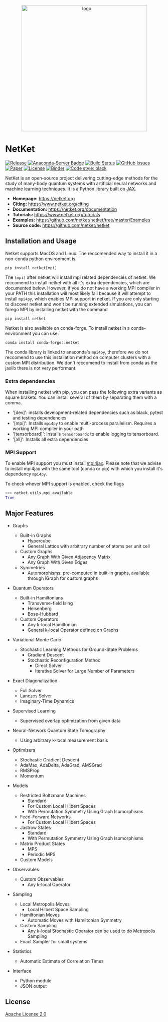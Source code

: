 <div align="center">
<img src="https://www.netket.org/_static/logo_simple.jpg" alt="logo" width="400"></img>
</div>

# __NetKet__

[![Release](https://img.shields.io/github/release/netket/netket.svg)](https://github.com/netket/netket/releases)
[![Anaconda-Server Badge](https://anaconda.org/conda-forge/netket/badges/installer/conda.svg)](https://conda.anaconda.org/conda-forge)
[![Build Status](https://travis-ci.org/netket/netket.svg?branch=master)](https://travis-ci.org/netket/netket)
[![GitHub Issues](https://img.shields.io/github/issues/netket/netket.svg)](http://github.com/netket/netket/issues)
[![Paper](https://img.shields.io/badge/paper-SoftwareX%2010%2C%20100311%20(2019)-B31B1B)](https://doi.org/10.1016/j.softx.2019.100311)
[![License](https://img.shields.io/badge/License-Apache%202.0-blue.svg)](https://opensource.org/licenses/Apache-2.0)
[![Binder](https://mybinder.org/badge_logo.svg)](https://mybinder.org/v2/gh/netket/netket/v.2.0)
[![Code style: black](https://img.shields.io/badge/code%20style-black-000000.svg)](https://github.com/psf/black)

NetKet is an open-source project delivering cutting-edge methods for the study
of many-body quantum systems with artificial neural networks and machine learning techniques.
It is a Python library built on [JAX](https://github.com/google/jax).

- **Homepage:** <https://netket.org>
- **Citing:** <https://www.netket.org/citing>
- **Documentation:** <https://netket.org/documentation>
- **Tutorials:** <https://www.netket.org/tutorials>
- **Examples:** <https://github.com/netket/netket/tree/master/Examples>
- **Source code:** <https://github.com/netket/netket>

## Installation and Usage
Netket supports MacOS and Linux. The reccomended way to install it in a non-conda python environment is: 
```
pip install netket[mpi]
``` 
The `[mpi]` after netket will install mpi related dependencies of netket. 
We reccomend to install netket with all it's extra dependencies, which are documented below. 
However, if you do not have a working MPI compiler in your PATH this installation will most likely fail because
it will attempt to install `mpi4py`, which enables MPI support in netket.
If you are only starting to discover netket and won't be running extended simulations, you can forego MPI by 
installing netket with the command
```
pip install netket 
```

Netket is also available on conda-forge. To install netket in a conda-environment you can use:
```
conda install conda-forge::netket
```
The conda library is linked to anaconda's `mpi4py`, therefore we do not reccomend to use this installation
method on computer clusters with a custom MPI distribution. 
We don't reccomend to install from conda as the jaxlib there is not very performant.

### Extra dependencies
When installing netket with pip, you can pass the following extra variants as square brakets. You can install several of them by separating them with a comma.
 - '[dev]': installs development-related dependencies such as black, pytest and testing dependencies
 - '[mpi]': Installs `mpi4py` to enable multi-process parallelism. Requires a working MPI compiler in your path
 - '[tensorboard]': Installs `tensorboardx` to enable logging to tensorboard.
 - '[all]': Installs all extra dependencies

### MPI Support
To enable MPI support you must install [mpi4jax](https://github.com/PhilipVinc/mpi4jax). Please note that we advise to install mpi4jax  with the same tool (conda or pip) with which you install it's dependency `mpi4py`.

To check whever MPI support is enabled, check the flags 
```python
>>> netket.utils.mpi_available
True

```

## Major Features

* Graphs
  * Built-in Graphs
    * Hypercube
    * General Lattice with arbitrary number of atoms per unit cell
  * Custom Graphs
    * Any Graph With Given Adjacency Matrix
    * Any Graph With Given Edges
  * Symmetries
    * Automorphisms: pre-computed in built-in graphs, available through iGraph for custom graphs

* Quantum Operators
  * Built-in Hamiltonians
    * Transverse-field Ising
    * Heisenberg
    * Bose-Hubbard
  * Custom Operators
    * Any k-local Hamiltonian
    * General k-local Operator defined on Graphs

* Variational Monte Carlo   
  * Stochastic Learning Methods for Ground-State Problems
    * Gradient Descent
    * Stochastic Reconfiguration Method
      * Direct Solver
      * Iterative Solver for Large Number of Parameters  

* Exact Diagonalization
  * Full Solver
  * Lanczos Solver
  * Imaginary-Time Dynamics

* Supervised Learning
  * Supervised overlap optimization from given data

* Neural-Network Quantum State Tomography
  * Using arbitrary k-local measurement basis       

* Optimizers
  * Stochastic Gradient Descent
  * AdaMax, AdaDelta, AdaGrad, AMSGrad
  * RMSProp
  * Momentum

* Models
  * Restricted Boltzmann Machines
    * Standard
    * For Custom Local Hilbert Spaces
    * With Permutation Symmetry Using Graph Isomorphisms
  * Feed-Forward Networks
    * For Custom Local Hilbert Spaces
  * Jastrow States
    * Standard
    * With Permutation Symmetry Using Graph Isomorphisms
  * Matrix Product States
    * MPS
    * Periodic MPS
  * Custom Models

* Observables
  * Custom Observables
    * Any k-local Operator

* Sampling
  * Local Metropolis Moves
    * Local Hilbert Space Sampling
  * Hamiltonian Moves
    * Automatic Moves with Hamiltonian Symmetry
  * Custom Sampling
    * Any k-local Stochastic Operator can be used to do Metropolis Sampling
  * Exact Sampler for small systems  

* Statistics
  * Automatic Estimate of Correlation Times

* Interface
  * Python module
  * JSON output

## License

[Apache License 2.0](https://github.com/netket/netket/blob/master/LICENSE)
